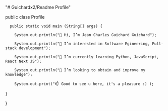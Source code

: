 "# Guichardx2/Readme Profile" 

public class Profile

      public static void main (String[] args) {
  
        System.out.println("👋 Hi, I’m Jean Charles Guichard Guichard"); 
      
        System.out.println("👀 I’m interested in Software Egineering, Full-stack development");
      
        System.out.println("🌱 I’m currently learning Python, JavaScript, React Next JS");
      
        System.out.println("💞️ I’m looking to obtain and improve my knowledge");
      
        System.out.print("📫 Good to see u here, it's a pleasure :) );
         
    }
}

